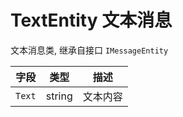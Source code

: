 # TextEntity 文本消息

文本消息类, 继承自接口 `IMessageEntity`

|  字段  |  类型  |   描述   |
| :----: | :----: | :------: |
| `Text` | string | 文本内容 |
